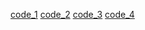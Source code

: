 [code_1](https://github.com/Tejabandamidi/INF502/blob/main/Code/HW2_1.py)
[code_2](https://github.com/Tejabandamidi/INF502/blob/main/Code/HW2_2.py)
[code_3]()
[code_4]()
